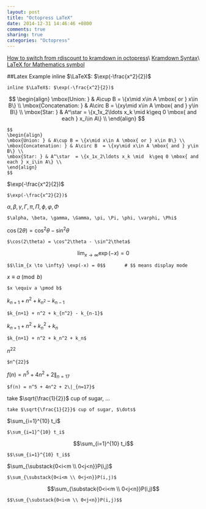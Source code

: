 ```yaml
---
layout: post
title: "Octopress LaTeX"
date: 2014-12-31 14:46:46 +0800
comments: true
sharing: true
categories: "Octopress"
---
```

[How to switch from rdiscount to kramdown in octopress](http://dreamrunner.org/blog/2014/03/09/octopresszhong-shi-yong-latexxie-shu-xue-gong-shi/)\\
[Kramdown Syntax](http://kramdown.gettalong.org)\\
[LaTeX for Mathematics symbol](http://en.wikibooks.org/wiki/LaTeX/Mathematics)

##Latex Example
inline $\LaTeX$: $\exp(-\frac{x^2}{2})$

    inline $\LaTeX$: $\exp(-\frac{x^2}{2})$

$$
\begin{align}
\mbox{Union: } & A\cup B = \{x\mid x\in A \mbox{ or } x\in B\} \\
\mbox{Concatenation: } & A\circ B  = \{xy\mid x\in A \mbox{ and } y\in B\} \\
\mbox{Star: } & A^\star  = \{x_1x_2\ldots x_k \mid  k\geq 0 \mbox{ and each } x_i\in A\} \\
\end{align}
$$

    $$
    \begin{align}
    \mbox{Union: } & A\cup B = \{x\mid x\in A \mbox{ or } x\in B\} \\
    \mbox{Concatenation: } & A\circ B  = \{xy\mid x\in A \mbox{ and } y\in B\} \\
    \mbox{Star: } & A^\star  = \{x_1x_2\ldots x_k \mid  k\geq 0 \mbox{ and each } x_i\in A\} \\
    \end{align}
    $$

$\exp(-\frac{x^2}{2})$

    $\exp(-\frac{x^2}{2})$

$\alpha, \beta, \gamma, \Gamma, \pi, \Pi, \phi, \varphi, \Phi$

    $\alpha, \beta, \gamma, \Gamma, \pi, \Pi, \phi, \varphi, \Phi$

$\cos(2\theta) = \cos^2\theta - \sin^2\theta$

    $\cos(2\theta) = \cos^2\theta - \sin^2\theta$

$$\lim_{x \to \infty} \exp(-x) = 0$$

    $$\lim_{x \to \infty} \exp(-x) = 0$$       # $$ means display mode

$x \equiv a \pmod b$

    $x \equiv a \pmod b$

$k_{n+1} + n^2 + k_{n^2} - k_{n-1}$

    $k_{n+1} + n^2 + k_{n^2} - k_{n-1}$

$k_{n+1} + n^2 + k_n^2 + k_n$

    $k_{n+1} + n^2 + k_n^2 + k_n$

$n^{22}$

    $n^{22}$

$f(n) = n^5 + 4n^2 + 2\|_{n=17}$

    $f(n) = n^5 + 4n^2 + 2\|_{n=17}$

take $\sqrt{\frac{1}{2}}$ cup of sugar, $\dots$

    take $\sqrt{\frac{1}{2}}$ cup of sugar, $\dots$

$\sum_{i=1}^{10} t_i$

    $\sum_{i=1}^{10} t_i$

$$\sum_{i=1}^{10} t_i$$

    $$\sum_{i=1}^{10} t_i$$

$\sum_{\substack{0<i<m \\ 0<j<n}}P(i,j)$

    $\sum_{\substack{0<i<m \\ 0<j<n}}P(i,j)$

$$\sum_{\substack{0<i<m \\ 0<j<n}}P(i,j)$$

    $$\sum_{\substack{0<i<m \\ 0<j<n}}P(i,j)$$











